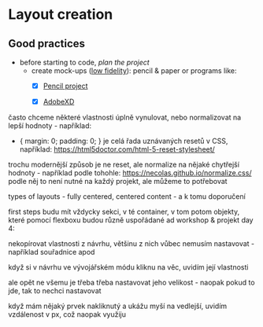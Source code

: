 # Layout creation

## Good practices

* before starting to code, *plan the project*
  * create mock-ups ([low fidelity](https://www.google.com/search?q=low+fidelity&newwindow=1&source=lnms&sa=X&ved=0ahUKEwiwsLmS0srfAhWGDywKHXkvDMEQ_AUIDigB&biw=1680&bih=869&udm=2)): pencil & paper or programs like:
    * [x] [Pencil project](https://pencil.evolus.vn/)
    * [x] [AdobeXD](https://www.adobe.com/products/xd.html)


často chceme některé vlastnosti úplně vynulovat, nebo normalizovat na lepší hodnoty - například:
* {
   margin: 0;
   padding: 0;
}
je celá řada uznávaných resetů v CSS, například: https://html5doctor.com/html-5-reset-stylesheet/


trochu modernější způsob je ne reset, ale normalize na nějaké chytřejší hodnoty - například podle tohohle: https://necolas.github.io/normalize.css/
podle něj to není nutné na každý projekt, ale můžeme to potřebovat


types of layouts - fully centered, centered content - a k tomu doporučení


first steps
budu mít vždycky sekci, v té container, v tom potom objekty, které pomocí flexboxu budou různě uspořádané
ad workshop & projekt day 4:

nekopírovat vlastnosti z návrhu, většinu z nich vůbec nemusím nastavovat - například souřadnice apod


když si v návrhu ve vývojářském módu kliknu na věc, uvidím její vlastnosti


ale opět ne všemu je třeba třeba nastavovat jeho velikost - naopak pokud to jde, tak to nechci nastavovat


když mám nějaký prvek nakliknutý a ukážu myší na vedlejší, uvidím vzdálenost v px, což naopak využiju
